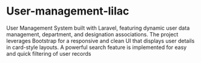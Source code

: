 # User-management-lilac
 User Management System built with Laravel, featuring dynamic user data management, department, and designation associations. The project leverages Bootstrap for a responsive and clean UI that displays user details in card-style layouts. A powerful search feature is implemented for easy and quick filtering of user records 
